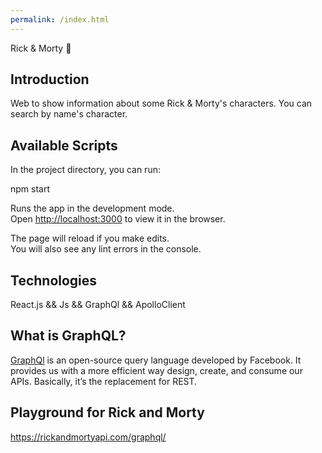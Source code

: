 ```yaml
---
permalink: /index.html
---
```


Rick & Morty :bug:

## Introduction

Web to show information about some Rick & Morty's characters.
You can search by name's character.

## Available Scripts

In the project directory, you can run:

npm start

Runs the app in the development mode.<br>
Open [http://localhost:3000](http://localhost:3000) to view it in the browser.

The page will reload if you make edits.<br>
You will also see any lint errors in the console.

## Technologies

React.js && Js && GraphQl && ApolloClient

## What is GraphQL?

[GraphQl](https://graphql.org/)  is an open-source query language developed by Facebook. It provides us with a more efficient way design, create, and consume our APIs. Basically, it’s the replacement for REST.

## Playground for Rick and Morty

https://rickandmortyapi.com/graphql/